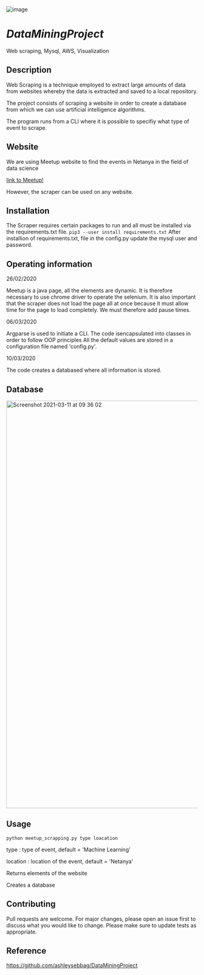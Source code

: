 ![image](https://user-images.githubusercontent.com/78728544/110751840-16b53880-824d-11eb-88cc-99b95077fa42.png)
# _DataMiningProject_
Web scraping, Mysql, AWS, Visualization

## Description

Web Scraping is a technique employed to extract large amounts of data from websites whereby the data is extracted and saved to a local repository.

The project consists of scraping a website in order to create a database from which we can use artificial intelligence algorithms.

The program runs from a CLI where it is possible to specifiy what type of event to scrape.


## Website

We are using Meetup website to find the events in Netanya in the field of data science

[link to Meetup!](https://www.meetup.com)

However, the scraper can be used on any website. 

## Installation

The Scraper requires certain packages to run and all must be installed via the requirements.txt file.
`pip3 --user install requirements.txt`
After installion of requirements.txt, file in the config.py update the mysql user and password.

## Operating information

26/02/2020

Meetup is a java page, all the elements are dynamic. 
It is therefore necessary to use chrome driver to operate the selenium. 
It is also important that the scraper does not load the page all at once because it must allow time for the page to load completely. 
We must therefore add pause times. 

06/03/2020 

Argparse is used to initiate a CLI.
The code isencapsulated into classes in order to follow OOP principles
All the default values are stored in a configuration file named 'config.py'.

10/03/2020 

The code creates a databased where all information is stored.


## Database
<img width="1070" alt="Screenshot 2021-03-11 at 09 36 02" src="https://user-images.githubusercontent.com/78728544/110751965-419f8c80-824d-11eb-8851-297080f00f14.png">


## Usage

```terminal
python meetup_scrapping.py type loacation
```

type : type of event, default = 'Machine Learning'

location : location of the event, default = 'Netanya'

Returns elements of the website

Creates a database

## Contributing

Pull requests are welcome. For major changes, please open an issue first to discuss what you would like to change.
Please make sure to update tests as appropriate.

## Reference

https://github.com/ashleysebbag/DataMiningProject
